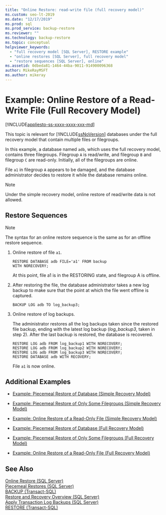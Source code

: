 ```yaml
---
title: "Online Restore: read-write file (full recovery model)"
ms.custom: seo-lt-2019
ms.date: "12/17/2019"
ms.prod: sql
ms.prod_service: backup-restore
ms.reviewer: ""
ms.technology: backup-restore
ms.topic: conceptual
helpviewer_keywords: 
  - "full recovery model [SQL Server], RESTORE example"
  - "online restores [SQL Server], full recovery model"
  - "restore sequences [SQL Server], online"
ms.assetid: 0dbeda81-1464-44ba-9011-914900096368
author: MikeRayMSFT
ms.author: mikeray
---
```

# Example: Online Restore of a Read-Write File (Full Recovery Model)
[!INCLUDE[appliesto-ss-xxxx-xxxx-xxx-md](../../includes/appliesto-ss-xxxx-xxxx-xxx-md.md)]

  This topic is relevant for [!INCLUDE[ssNoVersion](../../includes/ssnoversion-md.md)] databases under the full recovery model that contain multiple files or filegroups.  
  
 In this example, a database named `adb`, which uses the full recovery model, contains three filegroups. Filegroup `A` is read/write, and filegroup `B` and filegroup `C` are read-only. Initially, all of the filegroups are online.  
  
 File `a1` in filegroup `A` appears to be damaged, and the database administrator decides to restore it while the database remains online.  
  
> [!NOTE]  
>  Under the simple recovery model, online restore of read/write data is not allowed.  
  
## Restore Sequences  
  
> [!NOTE]  
>  The syntax for an online restore sequence is the same as for an offline restore sequence.  
  
1.  Online restore of file `a1`.  
  
    ```  
    RESTORE DATABASE adb FILE='a1' FROM backup   
    WITH NORECOVERY;  
    ```  
  
     At this point, file a1 is in the RESTORING state, and filegroup A is offline.  
  
2.  After restoring the file, the database administrator takes a new log backup to make sure that the point at which the file went offline is captured.  
  
    ```  
    BACKUP LOG adb TO log_backup3;   
    ```  
  
3.  Online restore of log backups.  
  
     The administrator restores all the log backups taken since the restored file backup, ending with the latest log backup (*log_backup3*, taken in step 2). After the last backup is restored, the database is recovered.  
  
    ```  
    RESTORE LOG adb FROM log_backup1 WITH NORECOVERY;  
    RESTORE LOG adb FROM log_backup2 WITH NORECOVERY;  
    RESTORE LOG adb FROM log_backup3 WITH NORECOVERY;  
    RESTORE DATABASE adb WITH RECOVERY;  
    ```  
  
     File `a1` is now online.  
  
## Additional Examples  
  
-   [Example: Piecemeal Restore of Database &#40;Simple Recovery Model&#41;](../../relational-databases/backup-restore/example-piecemeal-restore-of-database-simple-recovery-model.md)  
  
-   [Example: Piecemeal Restore of Only Some Filegroups &#40;Simple Recovery Model&#41;](../../relational-databases/backup-restore/example-piecemeal-restore-of-only-some-filegroups-simple-recovery-model.md)  
  
-   [Example: Online Restore of a Read-Only File &#40;Simple Recovery Model&#41;](../../relational-databases/backup-restore/example-online-restore-of-a-read-only-file-simple-recovery-model.md)  
  
-   [Example: Piecemeal Restore of Database &#40;Full Recovery Model&#41;](../../relational-databases/backup-restore/example-piecemeal-restore-of-database-full-recovery-model.md)  
  
-   [Example: Piecemeal Restore of Only Some Filegroups &#40;Full Recovery Model&#41;](../../relational-databases/backup-restore/example-piecemeal-restore-of-only-some-filegroups-full-recovery-model.md)  
  
-   [Example: Online Restore of a Read-Only File &#40;Full Recovery Model&#41;](../../relational-databases/backup-restore/example-online-restore-of-a-read-only-file-full-recovery-model.md)  
  
## See Also  
 [Online Restore &#40;SQL Server&#41;](../../relational-databases/backup-restore/online-restore-sql-server.md)   
 [Piecemeal Restores &#40;SQL Server&#41;](../../relational-databases/backup-restore/piecemeal-restores-sql-server.md)   
 [BACKUP &#40;Transact-SQL&#41;](../../t-sql/statements/backup-transact-sql.md)   
 [Restore and Recovery Overview &#40;SQL Server&#41;](../../relational-databases/backup-restore/restore-and-recovery-overview-sql-server.md)   
 [Apply Transaction Log Backups &#40;SQL Server&#41;](../../relational-databases/backup-restore/apply-transaction-log-backups-sql-server.md)   
 [RESTORE &#40;Transact-SQL&#41;](../../t-sql/statements/restore-statements-transact-sql.md)  
  
  
